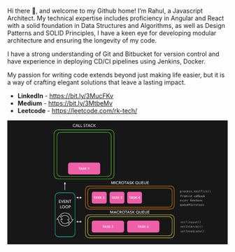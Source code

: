 Hi there 👋, and welcome to my Github home! I’m Rahul, a Javascript Architect. My technical expertise includes proficiency in Angular and React with a solid foundation in Data Structures and Algorithms, as well as Design Patterns and SOLID Principles, I have a keen eye for developing modular architecture and ensuring the longevity of my code.

I have a strong understanding of Git and Bitbucket for version control and have experience in deploying CD/CI pipelines using Jenkins, Docker.

My passion for writing code extends beyond just making life easier, but it is a way of crafting elegant solutions that leave a lasting impact.


<ul>
    <li><b>LinkedIn</b> - <a href="https://bit.ly/3MucFKv" target="_blank">https://bit.ly/3MucFKv</a></li>
    <li><b>Medium</b> - <a href="https://bit.ly/3MtbeMv" target="_blank">https://bit.ly/3MtbeMv</a> </li>
    <li><b>Leetcode</b> - <a href="https://leetcode.com/rk-tech/" target="_blank">https://leetcode.com/rk-tech/</a></li>
</ul>





<p align="center"><img src="./nodejs.gif"> </p>

